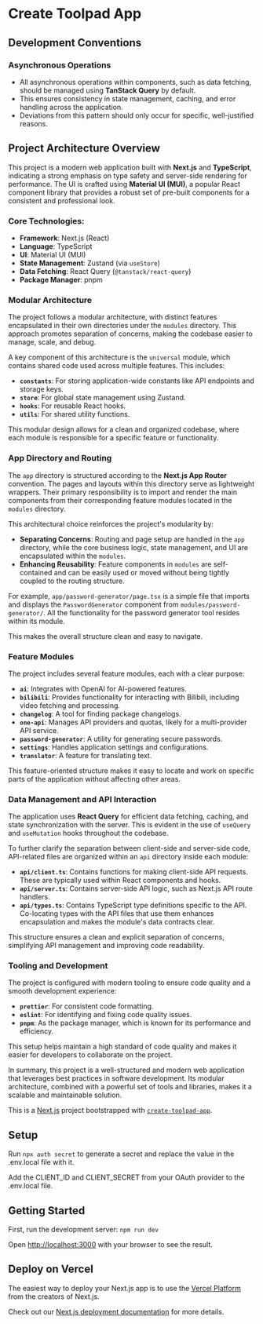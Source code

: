 # Create Toolpad App

## Development Conventions

### Asynchronous Operations

- All asynchronous operations within components, such as data fetching, should be managed using **TanStack Query** by default.
- This ensures consistency in state management, caching, and error handling across the application.
- Deviations from this pattern should only occur for specific, well-justified reasons.


## Project Architecture Overview

This project is a modern web application built with **Next.js** and **TypeScript**, indicating a strong emphasis on type safety and server-side rendering for performance. The UI is crafted using **Material UI (MUI)**, a popular React component library that provides a robust set of pre-built components for a consistent and professional look.

### Core Technologies:

- **Framework**: Next.js (React)
- **Language**: TypeScript
- **UI**: Material UI (MUI)
- **State Management**: Zustand (via `useStore`)
- **Data Fetching**: React Query (`@tanstack/react-query`)
- **Package Manager**: pnpm

### Modular Architecture

The project follows a modular architecture, with distinct features encapsulated in their own directories under the `modules` directory. This approach promotes separation of concerns, making the codebase easier to manage, scale, and debug.

A key component of this architecture is the `universal` module, which contains shared code used across multiple features. This includes:

- **`constants`**: For storing application-wide constants like API endpoints and storage keys.
- **`store`**: For global state management using Zustand.
- **`hooks`**: For reusable React hooks.
- **`utils`**: For shared utility functions.

This modular design allows for a clean and organized codebase, where each module is responsible for a specific feature or functionality.

### App Directory and Routing

The `app` directory is structured according to the **Next.js App Router** convention. The pages and layouts within this directory serve as lightweight wrappers. Their primary responsibility is to import and render the main components from their corresponding feature modules located in the `modules` directory.

This architectural choice reinforces the project's modularity by:

- **Separating Concerns**: Routing and page setup are handled in the `app` directory, while the core business logic, state management, and UI are encapsulated within the `modules`.
- **Enhancing Reusability**: Feature components in `modules` are self-contained and can be easily used or moved without being tightly coupled to the routing structure.

For example, `app/password-generator/page.tsx` is a simple file that imports and displays the `PasswordGenerator` component from `modules/password-generator/`. All the functionality for the password generator tool resides within its module.

This makes the overall structure clean and easy to navigate.

### Feature Modules

The project includes several feature modules, each with a clear purpose:

- **`ai`**: Integrates with OpenAI for AI-powered features.
- **`bilibili`**: Provides functionality for interacting with Bilibili, including video fetching and processing.
- **`changelog`**: A tool for finding package changelogs.
- **`one-api`**: Manages API providers and quotas, likely for a multi-provider API service.
- **`password-generator`**: A utility for generating secure passwords.
- **`settings`**: Handles application settings and configurations.
- **`translator`**: A feature for translating text.

This feature-oriented structure makes it easy to locate and work on specific parts of the application without affecting other areas.

### Data Management and API Interaction

The application uses **React Query** for efficient data fetching, caching, and state synchronization with the server. This is evident in the use of `useQuery` and `useMutation` hooks throughout the codebase.

To further clarify the separation between client-side and server-side code, API-related files are organized within an `api` directory inside each module:

- **`api/client.ts`**: Contains functions for making client-side API requests. These are typically used within React components and hooks.
- **`api/server.ts`**: Contains server-side API logic, such as Next.js API route handlers.
- **`api/types.ts`**: Contains TypeScript type definitions specific to the API. Co-locating types with the API files that use them enhances encapsulation and makes the module's data contracts clear.

This structure ensures a clean and explicit separation of concerns, simplifying API management and improving code readability.

### Tooling and Development

The project is configured with modern tooling to ensure code quality and a smooth development experience:

- **`prettier`**: For consistent code formatting.
- **`eslint`**: For identifying and fixing code quality issues.
- **`pnpm`**: As the package manager, which is known for its performance and efficiency.

This setup helps maintain a high standard of code quality and makes it easier for developers to collaborate on the project.

In summary, this project is a well-structured and modern web application that leverages best practices in software development. Its modular architecture, combined with a powerful set of tools and libraries, makes it a scalable and maintainable solution.

This is a [Next.js](https://nextjs.org/) project bootstrapped with [`create-toolpad-app`](https://github.com/vercel/next.js/tree/canary/packages/create-next-app).

## Setup

Run `npx auth secret` to generate a secret and replace the value in the .env.local file with it.

Add the CLIENT_ID and CLIENT_SECRET from your OAuth provider to the .env.local file.

## Getting Started

First, run the development server: `npm run dev`

Open [http://localhost:3000](http://localhost:3000) with your browser to see the result.

## Deploy on Vercel

The easiest way to deploy your Next.js app is to use the [Vercel Platform](https://vercel.com/new?utm_medium=default-template&filter=next.js&utm_source=create-next-app&utm_campaign=create-next-app-readme) from the creators of Next.js.

Check out our [Next.js deployment documentation](https://nextjs.org/docs/deployment) for more details.
